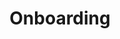 ---
type: docs
title: "Onboarding"
linkTitle: "Onboarding"
weight: 1
description: >-
  The scenarios in this section can be used to onboard your existing Windows or Linux servers as Azure Arc-enabled servers.
---